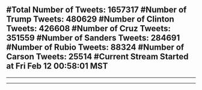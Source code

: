 #Total Number of Tweets: 1657317 
#Number of Trump Tweets: 480629
#Number of Clinton Tweets: 426608
#Number of Cruz Tweets: 351559
#Number of Sanders Tweets: 284691
#Number of Rubio Tweets: 88324
#Number of Carson Tweets: 25514
#Current Stream Started at Fri Feb 12 00:58:01 MST
---
---
---
